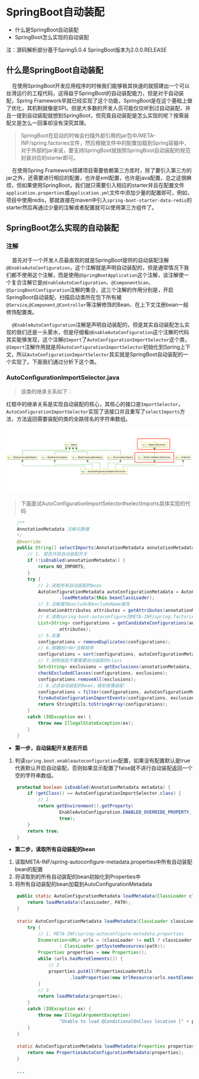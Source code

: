 # SpringBoot自动装配 <!-- {docsify-ignore-all} -->

- 什么是SpringBoot自动装配
- SpringBoot怎么实现的自动装配


注：源码解析部分基于Spring5.0.4 SpringBoot版本为2.0.0.RELEASE


## 什么是SpringBoot自动装配

&nbsp; &nbsp; 在使用SpringBoot开发应用程序的时候我们能够极其快速的就搭建出一个可以丝滑运行的工程代码，这得益于SpringBoot的自动装配能力，但是对于自动装配，Spring Framework早就已经实现了这个功能，SpringBoot是在这个基础上做了优化，其机制就像是SPI。但是大多数的开发人员可能仅仅听到过自动装配，并且一提到自动装配就想到SpringBoot，但究竟自动装配是怎么实现的呢？按需装配又是怎么一回事却没有深究其理。

> SpringBoot在启动的时候会扫描外部引用的jar包中/META-INF/spring.factories文件，然后根据文件中的配置加载到Spring容器中，对于外部的jar来说，要支持SpringBoot就按照SpringBoot自动装配的规范封装对应的starter即可。

&nbsp; &nbsp; 在使用Spring Framework搭建项目需要依赖第三方库时，除了要引入第三方的jar之外，还需要进行相应的配置，也许是xml配置，也许是java配置，总之这很麻烦，但如果使用SpringBoot，我们就只需要引入相应的starter并且在配置文件`application.properties`或`application.yml`文件中添加少量的配置即可，例如，项目中使用redis，那就直接在maven中引入`spring-boot-starter-data-redis`的starter然后再通过少量的注解或者配置就可以使用第三方组件了。



## SpringBoot怎么实现的自动装配


### 注解

&nbsp; &nbsp; 首先对于一个开发人员最直观的就是SpringBoot提供的自动装配注解`@EnableAutoConfiguration`，这个注解就是声明自动装配的，但是通常情况下我们都不使用这个注解，而是使用`@SpringBootApplication`这个注解，该注解使一个复合注解它是`@EnableAutoConfiguration`、`@ComponentScan`、`@SpringBootConfiguration`注解的集合，这三个注解的作用分别是，开启SpringBoot自动装配、扫描启动类所在包下所有被`@Service`,`@Component`,`@Controller`等注解修饰的Bean、在上下文注册bean一般修饰配置类。

&nbsp; &nbsp; `@EnableAutoConfiguration`注解是声明自动装配的，但是其实自动装配怎么实现的我们还是一头雾水，但是仔细看`@EnableAutoConfiguration`这个注解的代码其实能够发现，这个注解`@Import`了`AutoConfigurationImportSelector`这个类，`@Import`注解作用就是将`AutoConfigurationImportSelector`初始化到Spring上下文，所以`AutoConfigurationImportSelector`其实就是SpringBoot自动装配的一个实现了。下面我们通过分析下这个类。

### AutoConfigurationImportSelector.java

> 该类的继承关系如下：

红框中的继承关系是实现自动装配的核心，其核心的接口是`ImportSelector`，`AutoConfigurationImportSelector`实现了该接口并且重写了`selectImports`方法，方法返回需要装配的类的全路径名的字符串数组。

![avatar](../../_media/image/spring/autoconfigurationimportselector.png)


> 下面面试AutoConfigurationImportSelector#selectImports具体实现的代码

```java
    /**
    AnnotationMetadata 注解元数据
    */
    @Override
	public String[] selectImports(AnnotationMetadata annotationMetadata) {
        // 1. 是否开启自动装配开关
		if (!isEnabled(annotationMetadata)) {
			return NO_IMPORTS;
		}
		try {
            // 2.读取所有自动装配的bean
			AutoConfigurationMetadata autoConfigurationMetadata = AutoConfigurationMetadataLoader
					.loadMetadata(this.beanClassLoader);
            // 3.注解属性exclude和excludeName属性
			AnnotationAttributes attributes = getAttributes(annotationMetadata);
            // 4.读取spring-boot-autoconfigure包META-INF/spring.factories中所有自动装配的bean
			List<String> configurations = getCandidateConfigurations(annotationMetadata,
					attributes);
            // 5.去重
			configurations = removeDuplicates(configurations);
            // 6.根据@Order注解排序
			configurations = sort(configurations, autoConfigurationMetadata);
            // 7.排除指定不要需要自动装配的class
			Set<String> exclusions = getExclusions(annotationMetadata, attributes);
			checkExcludedClasses(configurations, exclusions);
			configurations.removeAll(exclusions);
            // 8.过滤自动装配的bean，做到按需装配
			configurations = filter(configurations, autoConfigurationMetadata);
			fireAutoConfigurationImportEvents(configurations, exclusions);
			return StringUtils.toStringArray(configurations);
		}
		catch (IOException ex) {
			throw new IllegalStateException(ex);
		}
	}
```

- **第一步，自动装配开关是否开启**

1. 判读`spring.boot.enableautoconfiguration`配置，如果没有配置默认是true代表默认开启自动装配，否则如果显示配置了false就不进行自动装配返回一个空的字符串数组。

```java
    protected boolean isEnabled(AnnotationMetadata metadata) {
		if (getClass() == AutoConfigurationImportSelector.class) {
			// 1
			return getEnvironment().getProperty(
					EnableAutoConfiguration.ENABLED_OVERRIDE_PROPERTY, Boolean.class,
					true);
		}
		return true;
	}
```

- **第二步，读取所有自动装配的bean**

1. 读取META-INF/spring-autoconfigure-metadata.properties中所有自动装配bean的配置
2. 将读取到的所有自动装配的bean初始化到Properties中
3. 将所有自动装配的bean加载到AutoConfigurationMetadata

```java
	public static AutoConfigurationMetadata loadMetadata(ClassLoader classLoader) {
		return loadMetadata(classLoader, PATH);
	}

	static AutoConfigurationMetadata loadMetadata(ClassLoader classLoader, String path) {
		try {
			// 1. META-INF/spring-autoconfigure-metadata.properties
			Enumeration<URL> urls = (classLoader != null ? classLoader.getResources(path)
					: ClassLoader.getSystemResources(path));
			Properties properties = new Properties();
			while (urls.hasMoreElements()) {
				// 2
				properties.putAll(PropertiesLoaderUtils
						.loadProperties(new UrlResource(urls.nextElement())));
			}
			// 3
			return loadMetadata(properties);
		}
		catch (IOException ex) {
			throw new IllegalArgumentException(
					"Unable to load @ConditionalOnClass location [" + path + "]", ex);
		}
	}

	static AutoConfigurationMetadata loadMetadata(Properties properties) {
		return new PropertiesAutoConfigurationMetadata(properties);
	}

	...
```